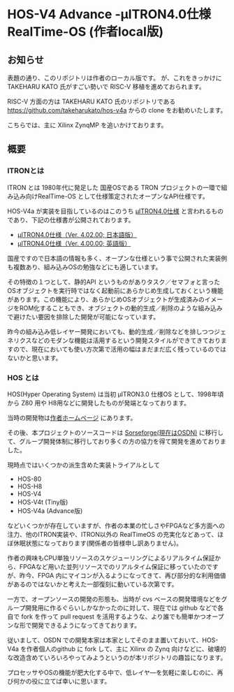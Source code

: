 # HOS-V4 Advance -μITRON4.0仕様 RealTime-OS (作者local版)

## お知らせ

表題の通り、このリポジトリは作者のローカル版です。
が、これをきっかけに TAKEHARU KATO 氏がすごい勢いで RISC-V 移植を進めておられます。

RISC-V 方面の方は TAKEHARU KATO 氏のリポジトリである https://github.com/takeharukato/hos-v4a からの clone をお勧めいたします。

こちらでは、主に Xilinx ZynqMP を追いかけております。

## 概要

### ITRONとは

ITRON とは 1980年代に発足した 国産OSである TRON プロジェクトの一環で組み込み向けRealTime-OS として仕様策定されたオープンなAPI仕様です。

HOS-V4a が実装を目指しているのはこのうち [μITRON4.0仕様](http://www.ertl.jp/ITRON/SPEC/mitron4-j.html) と言われるものであり、下記の仕様書が公開されております。

- [μITRON4.0仕様（Ver. 4.02.00; 日本語版）](http://www.ertl.jp/ITRON/SPEC/FILE/mitron-402j.pdf)
- [μITRON4.0仕様（Ver. 4.00.00; 英語版）](http://www.ertl.jp/ITRON/SPEC/FILE/mitron-400e.pdf)

国産ですので日本語の情報も多く、オープンな仕様という事で公開された実装例も複数あり、組み込みOSの勉強などにも適しています。

その特徴の１つとして、静的API というものがありタスク／セマフォと言ったOSオブジェクトを実行時ではなく起動前にあらかじめ生成しておくという機能があります。この機能により、あらかじめOSオブジェクトが生成済みのイメージをROM化することもでき、オブジェクトの動的生成／削除のような組み込みで避けたい要因を排除した開発が可能になっています。

昨今の組み込み低レイヤー開発においても、動的生成／削除などを排しつつジェネリクスなどのモダンな機能は活用するという開発スタイルができてきておりますので、現在においても使い方次第で活用の幅はまだまだ広く残っているのではないかと思います。



### HOS とは

HOS(Hyper Operating System) は当初 μITRON3.0 仕様OS として、1998年頃から Z80 用や H8用などに開発したものが発端となっております。

当時の開発物は[作者ホームページ](http://ryuz.my.coocan.jp/hos/index.html) にあります。

その後、本プロジェクトのソースコードは [Sorseforge(現在はOSDN)](https://ja.osdn.net/projects/hos/) に移行して、グループ開発体制に移行しており多くの方の協力を得て開発を進めておりました。

現時点ではいくつかの派生含めた実装トライアルとして

- HOS-80
- HOS-H8
- HOS-V4
- HOS-V4t (Tiny版)
- HOS-V4a (Advance版)

などいくつかが存在していますが、作者の本業の忙しさやFPGAなど多方面への注力、他のITRON実装や、ITRON以外の RealTimeOS の充実化などあって、ほぼ休眠状態になっております(関係者の皆様申し訳ありません)。

作者の興味もCPU単独リソースのスケジューリングによるリアルタイム保証から、FPGAなど用いた並列リソースでのリアルタイム保証に移っていたのですが、昨今、FPGA 内にマイコンが入るようになってきて、再び部分的な利用価値があるのではないかと考えた一部復刻に動いている次第です。

一方で、オープンソースの開発の形態も、当時が cvs ベースの開発環境などをグループ開発用に作るぐらいしかなかったのに対して、現在では github などで各自で fork を作って pull request を活用するような、より誰でも簡単かつオープンな形で開発できるようになってきております。

従いまして、OSDN での開発本家は本家としてそのまま置いておいて、HOS-V4a を作者個人のgithub に fork して、主に Xilinx の Zynq 向けなどに、破壊的な改造含めていろいろやってみようというのが本リポジトリの趣旨になります。

プロセッサやOSの機能が肥大化する中で、低レイヤ―を気軽に楽しむのに、再び何かの役に立てば幸いに思います。
